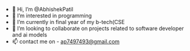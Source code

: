 - 👋 Hi, I’m @AbhishekPatil
- 👀 I’m interested in programming
- 🌱 I’m currently in final year of my b-tech(CSE
- 💞️ I’m looking to collaborate on projects related to software developer and ai models
- 📫 contact me on - ap7497493@gmail.com

<!---
AbhishekPatil1310/AbhishekPatil1310 is a ✨ special ✨ repository because its `README.md` (this file) appears on your GitHub profile.
You can click the Preview link to take a look at your changes.
--->
